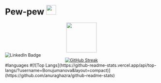 <h1 align="left">Pew-pew 
    <img src="https://media1.tenor.com/m/4k4PssZTZTAAAAAd/finding-nemo-darla.gif" height="32"/></h1>
<div id="header" align="center">
    <img src="https://media2.giphy.com/media/v1.Y2lkPTc5MGI3NjExaDk3aXlkeXVrNmkwYnYydTVndnFuNTBuZTAxNXZyNnNpbjhybmNjYSZlcD12MV9pbnRlcm5hbF9naWZfYnlfaWQmY3Q9Zw/dIPPDbAZL47yzt3GEi/giphy.gif" width="100"/>
</div>
<div id="badges
    <a href="https://www.linkedin.com/">
        <img src="https://img.shields.io/badge/LinkedIn-blue?style=for-the-badge&logo=linkedin&logoColor=white" alt="LinkedIn Badge"/>
    </a>
</div>
<div align="center">
<a href="https://git.io/streak-stats"><img src="https://github-readme-streak-stats.herokuapp.com?user=%20%20%20%20Bonujumanova&theme=rose&border_radius=4&date_format=M%20j%5B%2C%20Y%5D&background=FFD1F1&border=BE53EB&stroke=789EEB&ring=58B5EB&fire=EB5D29&currStreakNum=475AEB&sideNums=475AEB&currStreakLabel=475AEB&sideLabels=58B5EB&dates=684251" alt="GitHub Streak" /></a>
</div>
#languages
#[![Top Langs](https://github-readme-stats.vercel.app/api/top-langs/?username=Bonujumanova&layout=compact)](https://github.com/anuraghazra/github-readme-stats)
